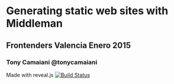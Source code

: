 # Generating static web sites with Middleman
## Frontenders Valencia Enero 2015
### Tony Camaiani @tonycamaiani

Made with reveal.js [![Build Status](https://travis-ci.org/hakimel/reveal.js.svg?branch=master)](https://travis-ci.org/hakimel/reveal.js)
